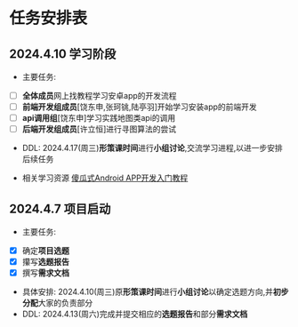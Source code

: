 # 任务安排表

## 2024.4.10 学习阶段
- 主要任务:
- [ ] **全体成员**网上找教程学习安卓app的开发流程
- [ ] **前端开发组成员**[饶东申,张珂铫,陆亭羽]开始学习安装app的前端开发
- [ ] **api调用组**[饶东申]学习实践地图类api的调用
- [ ] **后端开发组成员**[许立恒]进行寻图算法的尝试
- DDL: 2024.4.17(周三)**形策课时间**进行**小组讨论**,交流学习进程,以进一步安排后续任务

- 相关学习资源
[傻瓜式Android APP开发入门教程](https://www.runoob.com/w3cnote/android-app-develop-learning.html)

## 2024.4.7 项目启动
- 主要任务: 
- [x] 确定**项目选题**
- [x] 攥写**选题报告**
- [x] 撰写**需求文档**
- 具体安排: 2024.4.10(周三)原**形策课时间**进行**小组讨论**以确定选题方向,并**初步分配**大家的负责部分
- DDL: 2024.4.13(周六)完成并提交相应的**选题报告**和部分**需求文档**